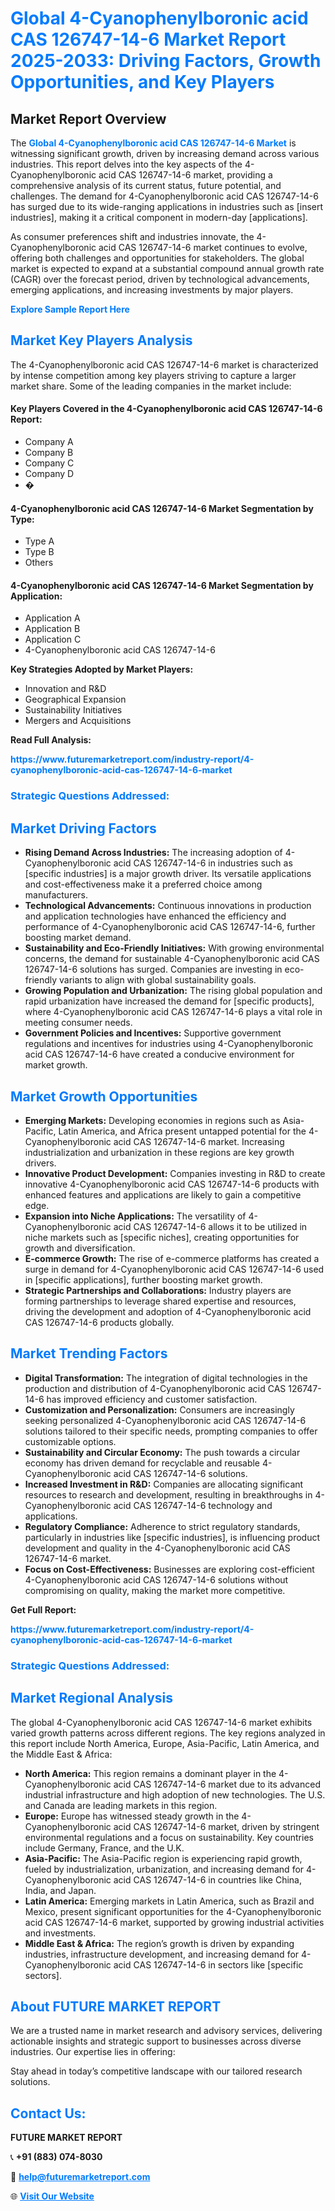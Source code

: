 <h1 style="color: #007BFF;">Global 4-Cyanophenylboronic acid CAS 126747-14-6 Market Report 2025-2033: Driving Factors, Growth Opportunities, and Key Players</h1>

<section id="overview">
<h2>Market Report Overview</h2>
<p>The <a href="https://www.futuremarketreport.com/industry-report/4-cyanophenylboronic-acid-cas-126747-14-6-market" style="color: #007BFF; text-decoration: none;"><strong>Global 4-Cyanophenylboronic acid CAS 126747-14-6 Market</strong></a> is witnessing significant growth, driven by increasing demand across various industries. This report delves into the key aspects of the 4-Cyanophenylboronic acid CAS 126747-14-6 market, providing a comprehensive analysis of its current status, future potential, and challenges. The demand for 4-Cyanophenylboronic acid CAS 126747-14-6 has surged due to its wide-ranging applications in industries such as [insert industries], making it a critical component in modern-day [applications].</p>
<p>As consumer preferences shift and industries innovate, the 4-Cyanophenylboronic acid CAS 126747-14-6 market continues to evolve, offering both challenges and opportunities for stakeholders. The global market is expected to expand at a substantial compound annual growth rate (CAGR) over the forecast period, driven by technological advancements, emerging applications, and increasing investments by major players.</p>
</section>

<section id="overview">
<p><a href="https://www.futuremarketreport.com/request-sample/reportId=112090" style="color: #007BFF; text-decoration: none;"><strong>Explore Sample Report Here</strong></a></p>
</section>

<section id="key-players">
<h2 style="color: #007BFF;">Market Key Players Analysis</h2>
<p>The 4-Cyanophenylboronic acid CAS 126747-14-6 market is characterized by intense competition among key players striving to capture a larger market share. Some of the leading companies in the market include:</p>
<h4>Key Players Covered in the 4-Cyanophenylboronic acid CAS 126747-14-6 Report:</h4>
<ul><li>Company A</li><li>Company B</li><li>Company C</li><li>Company D</li><li>�</li></ul>
<h4>4-Cyanophenylboronic acid CAS 126747-14-6 Market Segmentation by Type:</h4>
<ul><li>Type A</li><li>Type B</li><li>Others</li></ul>

<h4>4-Cyanophenylboronic acid CAS 126747-14-6 Market Segmentation by Application:</h4>
<ul><li>Application A</li><li>Application B</li><li>Application C</li><li>4-Cyanophenylboronic acid CAS 126747-14-6</li></ul>
<p><strong>Key Strategies Adopted by Market Players:</strong></p>
<ul>
<li>Innovation and R&D</li>
<li>Geographical Expansion</li>
<li>Sustainability Initiatives</li>
<li>Mergers and Acquisitions</li>
</ul>
</section>

<section>
<p><strong>Read Full Analysis: </strong></p><a href="https://www.futuremarketreport.com/industry-report/4-cyanophenylboronic-acid-cas-126747-14-6-market" style="color: #007BFF; text-decoration: none;"><strong>https://www.futuremarketreport.com/industry-report/4-cyanophenylboronic-acid-cas-126747-14-6-market</strong></a>
<h3 style="color: #007BFF;">Strategic Questions Addressed:</h3>
</section>

<section id="driving-factors">
<h2 style="color: #007BFF;">Market Driving Factors</h2>
<ul>
<li><strong>Rising Demand Across Industries:</strong> The increasing adoption of 4-Cyanophenylboronic acid CAS 126747-14-6 in industries such as [specific industries] is a major growth driver. Its versatile applications and cost-effectiveness make it a preferred choice among manufacturers.</li>
<li><strong>Technological Advancements:</strong> Continuous innovations in production and application technologies have enhanced the efficiency and performance of 4-Cyanophenylboronic acid CAS 126747-14-6, further boosting market demand.</li>
<li><strong>Sustainability and Eco-Friendly Initiatives:</strong> With growing environmental concerns, the demand for sustainable 4-Cyanophenylboronic acid CAS 126747-14-6 solutions has surged. Companies are investing in eco-friendly variants to align with global sustainability goals.</li>
<li><strong>Growing Population and Urbanization:</strong> The rising global population and rapid urbanization have increased the demand for [specific products], where 4-Cyanophenylboronic acid CAS 126747-14-6 plays a vital role in meeting consumer needs.</li>
<li><strong>Government Policies and Incentives:</strong> Supportive government regulations and incentives for industries using 4-Cyanophenylboronic acid CAS 126747-14-6 have created a conducive environment for market growth.</li>
</ul>
</section>

<section id="growth-opportunities">
<h2 style="color: #007BFF;">Market Growth Opportunities</h2>
<ul>
<li><strong>Emerging Markets:</strong> Developing economies in regions such as Asia-Pacific, Latin America, and Africa present untapped potential for the 4-Cyanophenylboronic acid CAS 126747-14-6 market. Increasing industrialization and urbanization in these regions are key growth drivers.</li>
<li><strong>Innovative Product Development:</strong> Companies investing in R&D to create innovative 4-Cyanophenylboronic acid CAS 126747-14-6 products with enhanced features and applications are likely to gain a competitive edge.</li>
<li><strong>Expansion into Niche Applications:</strong> The versatility of 4-Cyanophenylboronic acid CAS 126747-14-6 allows it to be utilized in niche markets such as [specific niches], creating opportunities for growth and diversification.</li>
<li><strong>E-commerce Growth:</strong> The rise of e-commerce platforms has created a surge in demand for 4-Cyanophenylboronic acid CAS 126747-14-6 used in [specific applications], further boosting market growth.</li>
<li><strong>Strategic Partnerships and Collaborations:</strong> Industry players are forming partnerships to leverage shared expertise and resources, driving the development and adoption of 4-Cyanophenylboronic acid CAS 126747-14-6 products globally.</li>
</ul>
</section>

<section id="trending-factors">
<h2 style="color: #007BFF;">Market Trending Factors</h2>
<ul>
<li><strong>Digital Transformation:</strong> The integration of digital technologies in the production and distribution of 4-Cyanophenylboronic acid CAS 126747-14-6 has improved efficiency and customer satisfaction.</li>
<li><strong>Customization and Personalization:</strong> Consumers are increasingly seeking personalized 4-Cyanophenylboronic acid CAS 126747-14-6 solutions tailored to their specific needs, prompting companies to offer customizable options.</li>
<li><strong>Sustainability and Circular Economy:</strong> The push towards a circular economy has driven demand for recyclable and reusable 4-Cyanophenylboronic acid CAS 126747-14-6 solutions.</li>
<li><strong>Increased Investment in R&D:</strong> Companies are allocating significant resources to research and development, resulting in breakthroughs in 4-Cyanophenylboronic acid CAS 126747-14-6 technology and applications.</li>
<li><strong>Regulatory Compliance:</strong> Adherence to strict regulatory standards, particularly in industries like [specific industries], is influencing product development and quality in the 4-Cyanophenylboronic acid CAS 126747-14-6 market.</li>
<li><strong>Focus on Cost-Effectiveness:</strong> Businesses are exploring cost-efficient 4-Cyanophenylboronic acid CAS 126747-14-6 solutions without compromising on quality, making the market more competitive.</li>
</ul>
</section>

<section>
<p><strong>Get Full Report: </strong></p><a href="https://www.futuremarketreport.com/industry-report/4-cyanophenylboronic-acid-cas-126747-14-6-market" style="color: #007BFF; text-decoration: none;"><strong>https://www.futuremarketreport.com/industry-report/4-cyanophenylboronic-acid-cas-126747-14-6-market</strong></a>
<h3 style="color: #007BFF;">Strategic Questions Addressed:</h3>
</section>


<section id="regional-analysis">
<h2 style="color: #007BFF;">Market Regional Analysis</h2>
<p>The global 4-Cyanophenylboronic acid CAS 126747-14-6 market exhibits varied growth patterns across different regions. The key regions analyzed in this report include North America, Europe, Asia-Pacific, Latin America, and the Middle East & Africa:</p>
<ul>
<li><strong>North America:</strong> This region remains a dominant player in the 4-Cyanophenylboronic acid CAS 126747-14-6 market due to its advanced industrial infrastructure and high adoption of new technologies. The U.S. and Canada are leading markets in this region.</li>
<li><strong>Europe:</strong> Europe has witnessed steady growth in the 4-Cyanophenylboronic acid CAS 126747-14-6 market, driven by stringent environmental regulations and a focus on sustainability. Key countries include Germany, France, and the U.K.</li>
<li><strong>Asia-Pacific:</strong> The Asia-Pacific region is experiencing rapid growth, fueled by industrialization, urbanization, and increasing demand for 4-Cyanophenylboronic acid CAS 126747-14-6 in countries like China, India, and Japan.</li>
<li><strong>Latin America:</strong> Emerging markets in Latin America, such as Brazil and Mexico, present significant opportunities for the 4-Cyanophenylboronic acid CAS 126747-14-6 market, supported by growing industrial activities and investments.</li>
<li><strong>Middle East & Africa:</strong> The region’s growth is driven by expanding industries, infrastructure development, and increasing demand for 4-Cyanophenylboronic acid CAS 126747-14-6 in sectors like [specific sectors].</li>
</ul>
</section>

<footer>
<h2 style="color: #007BFF;">About FUTURE MARKET REPORT</h2>
<p>We are a trusted name in market research and advisory services, delivering actionable insights and strategic support to businesses across diverse industries. Our expertise lies in offering:</p>

<p>Stay ahead in today’s competitive landscape with our tailored research solutions.</p>

<h2 style="color: #007BFF;">Contact Us:</h2>
<p><strong>FUTURE MARKET REPORT</strong></p>
<p>📞 <strong>+91 (883) 074-8030</strong></p>
<p>📧 <strong><a href="mailto:help@futuremarketreport.com" style="color: #007BFF;">help@futuremarketreport.com</a></strong></p>
<p>🌐 <strong><a href="https://www.futuremarketreport.com/" style="color: #007BFF;">Visit Our Website</a></strong></p>
</footer>